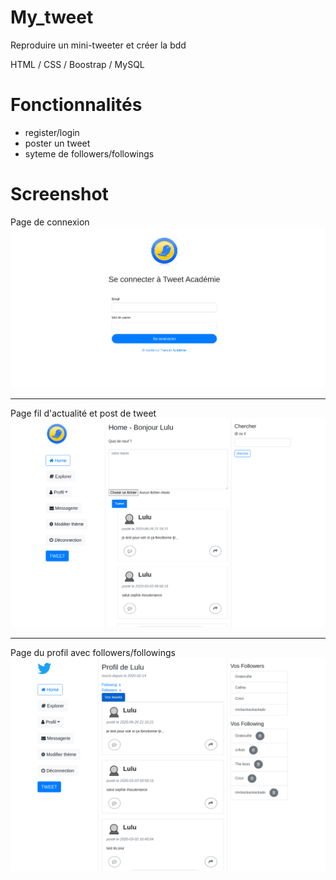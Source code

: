 # My_tweet

Reproduire un mini-tweeter et créer la bdd

HTML / CSS / Boostrap / MySQL

# Fonctionnalités

- register/login
- poster un tweet
- syteme de followers/followings

# Screenshot

Page de connexion
![alt text](https://github.com/Lucilelebeau/My_tweet/blob/master/screen_tweet/Capture%20d%E2%80%99%C3%A9cran_2020-06-26_21-19-17.png)

---

Page fil d'actualité et post de tweet
![alt text](https://github.com/Lucilelebeau/My_tweet/blob/master/screen_tweet/Capture%20d%E2%80%99%C3%A9cran_2020-06-26_21-20-17.png)

---

Page du profil avec followers/followings
![alt text](https://github.com/Lucilelebeau/My_tweet/blob/master/screen_tweet/Capture%20d%E2%80%99%C3%A9cran_2020-06-26_21-20-40.png)
